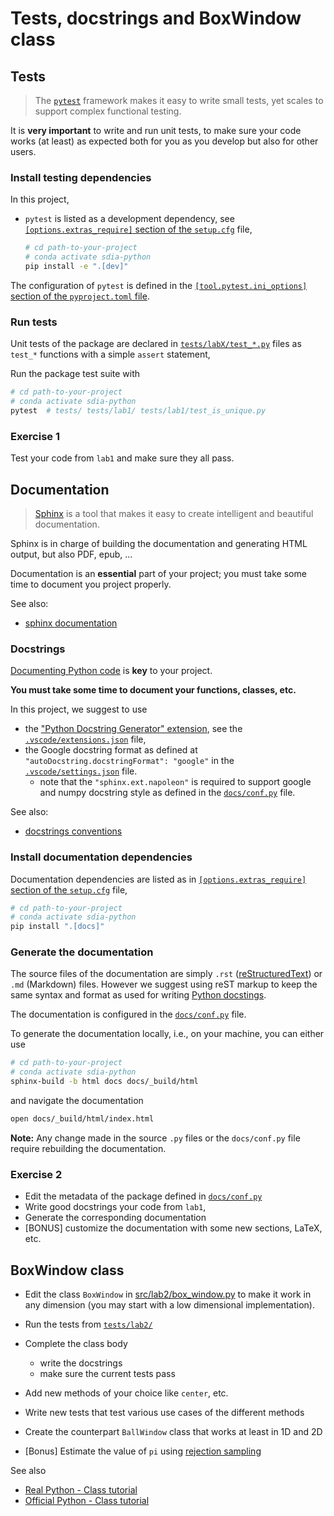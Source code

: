 # Tests, docstrings and BoxWindow class

## Tests

> The [`pytest`](https://docs.pytest.org/en/6.2.x/) framework makes it easy to write small tests, yet scales to support complex functional testing.

It is **very important** to write and run unit tests, to make sure your code works (at least) as expected both for you as you develop but also for other users.

### Install testing dependencies

In this project,

- `pytest` is listed as a development dependency, see [`[options.extras_require]` section of the `setup.cfg`](../../setup.cfg) file,

    ```bash
    # cd path-to-your-project
    # conda activate sdia-python
    pip install -e ".[dev]"
    ```

The configuration of `pytest` is defined in the [`[tool.pytest.ini_options]` section of the `pyproject.toml` file](https://docs.pytest.org/en/latest/reference/customize.html#pyproject-toml).

### Run tests

Unit tests of the package are declared in [`tests/labX/test_*.py`](../../tests/) files as `test_*` functions with a simple `assert` statement,

Run the package test suite with

```bash
# cd path-to-your-project
# conda activate sdia-python
pytest  # tests/ tests/lab1/ tests/lab1/test_is_unique.py
```

### Exercise 1

Test your code from `lab1` and make sure they all pass.

## Documentation

> [Sphinx](https://www.sphinx-doc.org/en/master/index.html)  is a tool that makes it easy to create intelligent and beautiful documentation.

Sphinx is in charge of building the documentation and generating HTML output, but also PDF, epub, ...

Documentation is an **essential** part of your project; you must take some time to document you project properly.

See also:

- [sphinx documentation](https://www.sphinx-doc.org/en/master/usage/configuration.html)

### Docstrings

[Documenting Python code](https://realpython.com/documenting-python-code/) is **key** to your project.

**You must take some time to document your functions, classes, etc.**

In this project, we suggest to use

- the ["Python Docstring Generator" extension](https://marketplace.visualstudio.com/items?itemName=njpwerner.autodocstring), see the [`.vscode/extensions.json`](../../.vscode/extensions.json) file,
- the Google docstring format as defined at `"autoDocstring.docstringFormat": "google"` in the [`.vscode/settings.json`](../../.vscode/settings.json) file.
  - note that the `"sphinx.ext.napoleon"` is required to support google and numpy docstring style as defined in the [`docs/conf.py`](../../docs/conf.py) file.

See also:

- [docstrings conventions](https://www.python.org/dev/peps/pep-0257/)

### Install documentation dependencies

Documentation dependencies are listed as in [`[options.extras_require]` section of the `setup.cfg`](../../setup.cfg) file,

  ```bash
  # cd path-to-your-project
  # conda activate sdia-python
  pip install ".[docs]"
  ```

### Generate the documentation

The source files of the documentation are simply `.rst` ([reStructuredText](https://docutils.sourceforge.io/rst.html)) or `.md` (Markdown) files.
However we suggest using reST markup to keep the same syntax and format as used for writing [Python docstings](https://devguide.python.org/documenting/).

The documentation is configured in the [`docs/conf.py`](../../docs/conf.py) file.

To generate the documentation locally, i.e., on your machine, you can either use

  ```bash
  # cd path-to-your-project
  # conda activate sdia-python
  sphinx-build -b html docs docs/_build/html
  ```

  and navigate the documentation

  ```bash
  open docs/_build/html/index.html
  ```

**Note:** Any change made in the source `.py` files or the `docs/conf.py` file require rebuilding the documentation.

### Exercise 2

- Edit the metadata of the package defined in [`docs/conf.py`](../../docs/conf.py)
- Write good docstrings your code from `lab1`,
- Generate the corresponding documentation
- [BONUS] customize the documentation with some new sections, LaTeX, etc.

## BoxWindow class

- Edit the class `BoxWindow` in [src/lab2/box_window.py](./box_window.py) to make it work in any dimension (you may start with a low dimensional implementation).
- Run the tests from [`tests/lab2/`](../../tests/lab2)
- Complete the class body
  - write the docstrings
  - make sure the current tests pass
- Add new methods of your choice like `center`, etc.
- Write new tests that test various use cases of the different methods
- Create the counterpart `BallWindow` class that works at least in 1D and 2D

- [Bonus] Estimate the value of `pi` using [rejection sampling](https://en.wikipedia.org/wiki/Rejection_sampling)

See also

- [Real Python - Class tutorial](https://realpython.com/python3-object-oriented-programming/)
- [Official Python - Class tutorial](https://docs.python.org/fr/3/tutorial/classes.html)

